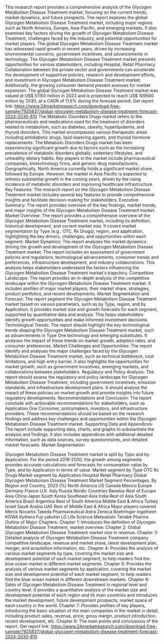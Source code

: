 This research report provides a comprehensive analysis of the Glycogen Metabolism Disease Treatment market, focusing on the current trends, market dynamics, and future prospects. The report explores the global Glycogen Metabolism Disease Treatment market, including major regions such as North America, Europe, Asia-Pacific, and emerging markets. It also examines key factors driving the growth of Glycogen Metabolism Disease Treatment, challenges faced by the industry, and potential opportunities for market players.
The global Glycogen Metabolism Disease Treatment market has witnessed rapid growth in recent years, driven by increasing environmental concerns, government incentives, and advancements in technology. The Glycogen Metabolism Disease Treatment market presents opportunities for various stakeholders, including Hospital, Retail Pharmacy. Collaboration between the private sector and governments can accelerate the development of supportive policies, research and development efforts, and investment in Glycogen Metabolism Disease Treatment market. Additionally, the growing consumer demand present avenues for market expansion.
The global Glycogen Metabolism Disease Treatment market was valued at US$ 51150 million in 2023 and is projected to reach US$ 109560 million by 2030, at a CAGR of 11.6% during the forecast period.
Get report link: https://www.24marketresearch.com/download-free-sample/7925837/global-glycogen-metabolism-disease-treatment-forecast-2024-2030-810 
The Metabolic Disorders Drugs market refers to the pharmaceuticals and medications used for the treatment of disorders related to metabolism, such as diabetes, obesity, hyperlipidemia, and thyroid disorders. This market encompasses various therapeutic areas including antidiabetic drugs, lipid-lowering agents, and thyroid hormone replacements. The Metabolic Disorders Drugs market has been experiencing significant growth due to factors such as the increasing prevalence of metabolic disorders globally, sedentary lifestyles, and unhealthy dietary habits. Key players in the market include pharmaceutical companies, biotechnology firms, and generic drug manufacturers. Geographically, North America currently holds a significant market share, followed by Europe. However, the market in Asia Pacific is expected to witness substantial growth in the coming years, driven by the rising incidence of metabolic disorders and improving healthcare infrastructure.
Key Features:
The research report on the Glycogen Metabolism Disease Treatment market includes several key features to provide comprehensive insights and facilitate decision-making for stakeholders.
Executive Summary: The report provides overview of the key findings, market trends, and major insights of the Glycogen Metabolism Disease Treatment market.
Market Overview: The report provides a comprehensive overview of the Glycogen Metabolism Disease Treatment market, including its definition, historical development, and current market size. It covers market segmentation by Type (e.g., OTC, Rx Drugs), region, and application, highlighting the key drivers, challenges, and opportunities within each segment.
Market Dynamics: The report analyses the market dynamics driving the growth and development of the Glycogen Metabolism Disease Treatment market. The report includes an assessment of government policies and regulations, technological advancements, consumer trends and preferences, infrastructure development, and industry collaborations. This analysis helps stakeholders understand the factors influencing the Glycogen Metabolism Disease Treatment market's trajectory.
Competitive Landscape: The report provides an in-depth analysis of the competitive landscape within the Glycogen Metabolism Disease Treatment market. It includes profiles of major market players, their market share, strategies, product portfolios, and recent developments.
Market Segmentation and Forecast: The report segment the Glycogen Metabolism Disease Treatment market based on various parameters, such as by Type, region, and by Application. It provides market size and growth forecasts for each segment, supported by quantitative data and analysis. This helps stakeholders identify growth opportunities and make informed investment decisions.
Technological Trends: The report should highlight the key technological trends shaping the Glycogen Metabolism Disease Treatment market, such as advancements in Type One technology and emerging substitutes. It analyses the impact of these trends on market growth, adoption rates, and consumer preferences.
Market Challenges and Opportunities: The report identify and analyses the major challenges faced by the Glycogen Metabolism Disease Treatment market, such as technical bottleneck, cost limitations, and high entry barrier. It also highlights the opportunities for market growth, such as government incentives, emerging markets, and collaborations between stakeholders.
Regulatory and Policy Analysis: The report should assess the regulatory and policy landscape for Glycogen Metabolism Disease Treatment, including government incentives, emission standards, and infrastructure development plans. It should analyse the impact of these policies on market growth and provide insights into future regulatory developments.
Recommendations and Conclusion: The report conclude with actionable recommendations for stakeholders, such as Application One Consumer, policymakers, investors, and infrastructure providers. These recommendations should be based on the research findings and address key challenges and opportunities within the Glycogen Metabolism Disease Treatment market.
Supporting Data and Appendices: The report include supporting data, charts, and graphs to substantiate the analysis and findings. It also includes appendices with additional detailed information, such as data sources, survey questionnaires, and detailed market forecasts.
Market Segmentation

Glycogen Metabolism Disease Treatment market is split by Type and by Application. For the period 2019-2030, the growth among segments provides accurate calculations and forecasts for consumption value by Type, and by Application in terms of value.
Market segment by Type
OTC
Rx Drugs
Market segment by Application
Hospital
Retail Pharmacy
Global Glycogen Metabolism Disease Treatment Market Segment Percentages, By Region and Country, 2023 (%)
North America
US
Canada
Mexico
Europe
Germany
France
U.K.
Italy
Russia
Nordic Countries
Benelux
Rest of Europe
Asia
China
Japan
South Korea
Southeast Asia
India
Rest of Asia
South America
Brazil
Argentina
Rest of South America
Middle East & Africa
Turkey
Israel
Saudi Arabia
UAE
Rest of Middle East & Africa
Major players covered
Merck
Novartis
Takeda Pharmaceutical
Astra Zeneca
Boehringer Ingelheim
KOWA
Kythera
Fuji yakuhin
LG Life Science
Metsubishi Tanabe Pharma
Outline of Major Chapters:
Chapter 1: Introduces the definition of Glycogen Metabolism Disease Treatment, market overview.
Chapter 2: Global Glycogen Metabolism Disease Treatment market size in revenue.
Chapter 3: Detailed analysis of Glycogen Metabolism Disease Treatment company competitive landscape, revenue and market share, latest development plan, merger, and acquisition information, etc.
Chapter 4: Provides the analysis of various market segments by type, covering the market size and development potential of each market segment, to help readers find the blue ocean market in different market segments.
Chapter 5: Provides the analysis of various market segments by application, covering the market size and development potential of each market segment, to help readers find the blue ocean market in different downstream markets.
Chapter 6: Sales of Glycogen Metabolism Disease Treatment in regional level and country level. It provides a quantitative analysis of the market size and development potential of each region and its main countries and introduces the market development, future development prospects, market space of each country in the world.
Chapter 7: Provides profiles of key players, introducing the basic situation of the main companies in the market in detail, including product sales, revenue, price, gross margin, product introduction, recent development, etc.
Chapter 8: The main points and conclusions of the report.
Get report link: https://www.24marketresearch.com/download-free-sample/7925837/global-glycogen-metabolism-disease-treatment-forecast-2024-2030-810 
